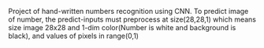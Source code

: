 Project of hand-written numbers recognition using CNN. 
To predict image of number, the predict-inputs must preprocess at size(28,28,1) which means size image 28x28 and 1-dim color(Number is white and background is black), and values of pixels in range(0,1)
